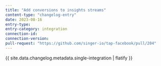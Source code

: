 ```yaml
---
title: "Add conversions to insights streams"
content-type: "changelog-entry"
date: 2023-08-16
entry-type: 
entry-category: integration
connection-id: 
connection-version: 
pull-request: "https://github.com/singer-io/tap-facebook/pull/204"
---
```

{{ site.data.changelog.metadata.single-integration | flatify }}